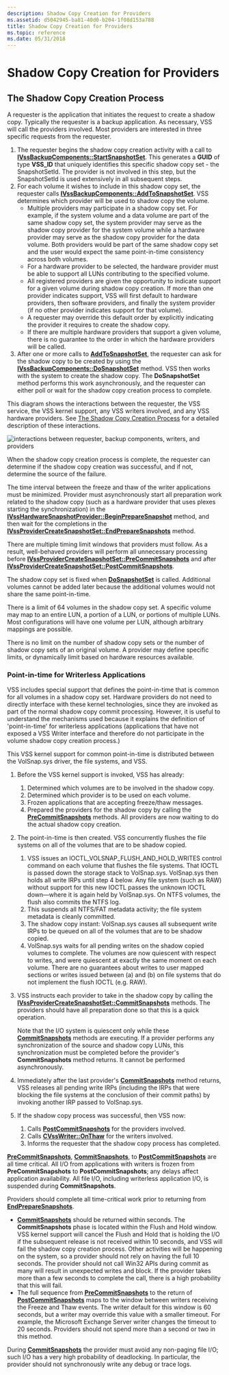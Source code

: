 ```yaml
---
description: Shadow Copy Creation for Providers
ms.assetid: d5042945-ba81-40d0-b204-1f08d153a788
title: Shadow Copy Creation for Providers
ms.topic: reference
ms.date: 05/31/2018
---
```


# Shadow Copy Creation for Providers

## The Shadow Copy Creation Process

A requester is the application that initiates the request to create a shadow copy. Typically the requester is a backup application. As necessary, VSS will call the providers involved. Most providers are interested in three specific requests from the requester.

1.  The requester begins the shadow copy creation activity with a call to [**IVssBackupComponents::StartSnapshotSet**](/windows/desktop/api/VsBackup/nf-vsbackup-ivssbackupcomponents-startsnapshotset). This generates a **GUID** of type **VSS\_ID** that uniquely identifies this specific shadow copy set - the SnapshotSetId. The provider is not involved in this step, but the SnapshotSetId is used extensively in all subsequent steps.
2.  For each volume it wishes to include in this shadow copy set, the requester calls [**IVssBackupComponents::AddToSnapshotSet**](/windows/desktop/api/VsBackup/nf-vsbackup-ivssbackupcomponents-addtosnapshotset). VSS determines which provider will be used to shadow copy the volume.
    -   Multiple providers may participate in a shadow copy set. For example, if the system volume and a data volume are part of the same shadow copy set, the system provider may serve as the shadow copy provider for the system volume while a hardware provider may serve as the shadow copy provider for the data volume. Both providers would be part of the same shadow copy set and the user would expect the same point-in-time consistency across both volumes.
    -   For a hardware provider to be selected, the hardware provider must be able to support all LUNs contributing to the specified volume.
    -   All registered providers are given the opportunity to indicate support for a given volume during shadow copy creation. If more than one provider indicates support, VSS will first default to hardware providers, then software providers, and finally the system provider (if no other provider indicates support for that volume).
    -   A requester may override this default order by explicitly indicating the provider it requires to create the shadow copy.
    -   If there are multiple hardware providers that support a given volume, there is no guarantee to the order in which the hardware providers will be called.
3.  After one or more calls to [**AddToSnapshotSet**](/windows/desktop/api/VsBackup/nf-vsbackup-ivssbackupcomponents-addtosnapshotset), the requester can ask for the shadow copy to be created by using the [**IVssBackupComponents::DoSnapshotSet**](/windows/desktop/api/VsBackup/nf-vsbackup-ivssbackupcomponents-dosnapshotset) method. VSS then works with the system to create the shadow copy. The **DoSnapshotSet** method performs this work asynchronously, and the requester can either poll or wait for the shadow copy creation process to complete.

This diagram shows the interactions between the requester, the VSS service, the VSS kernel support, any VSS writers involved, and any VSS hardware providers. See [The Shadow Copy Creation Process](the-shadow-copy-creation-process.md) for a detailed description of these interactions.

![interactions between requester, backup components, writers, and providers](images/vssimpl.png)

When the shadow copy creation process is complete, the requester can determine if the shadow copy creation was successful, and if not, determine the source of the failure.

The time interval between the freeze and thaw of the writer applications must be minimized. Provider must asynchronously start all preparation work related to the shadow copy (such as a hardware provider that uses plexes starting the synchronization) in the [**IVssHardwareSnapshotProvider::BeginPrepareSnapshot**](/windows/desktop/api/VsProv/nf-vsprov-ivsshardwaresnapshotprovider-beginpreparesnapshot) method, and then wait for the completions in the [**IVssProviderCreateSnapshotSet::EndPrepareSnapshots**](/windows/desktop/api/VsProv/nf-vsprov-ivssprovidercreatesnapshotset-endpreparesnapshots) method.

There are multiple timing limit windows that providers must follow. As a result, well-behaved providers will perform all unnecessary processing before [**IVssProviderCreateSnapshotSet::PreCommitSnapshots**](/windows/desktop/api/VsProv/nf-vsprov-ivssprovidercreatesnapshotset-precommitsnapshots) and after [**IVssProviderCreateSnapshotSet::PostCommitSnapshots**](/windows/desktop/api/VsProv/nf-vsprov-ivssprovidercreatesnapshotset-postcommitsnapshots).

The shadow copy set is fixed when [**DoSnapshotSet**](/windows/desktop/api/VsBackup/nf-vsbackup-ivssbackupcomponents-dosnapshotset) is called. Additional volumes cannot be added later because the additional volumes would not share the same point-in-time.

There is a limit of 64 volumes in the shadow copy set. A specific volume may map to an entire LUN, a portion of a LUN, or portions of multiple LUNs. Most configurations will have one volume per LUN, although arbitrary mappings are possible.

There is no limit on the number of shadow copy sets or the number of shadow copy sets of an original volume. A provider may define specific limits, or dynamically limit based on hardware resources available.

### Point-in-time for Writerless Applications

VSS includes special support that defines the point-in-time that is common for all volumes in a shadow copy set. Hardware providers do not need to directly interface with these kernel technologies, since they are invoked as part of the normal shadow copy commit processing. However, it is useful to understand the mechanisms used because it explains the definition of 'point-in-time' for writerless applications (applications that have not exposed a VSS Writer interface and therefore do not participate in the volume shadow copy creation process.)

This VSS kernel support for common point-in-time is distributed between the VolSnap.sys driver, the file systems, and VSS.

1.  Before the VSS kernel support is invoked, VSS has already:
    1.  Determined which volumes are to be involved in the shadow copy.
    2.  Determined which provider is to be used on each volume.
    3.  Frozen applications that are accepting freeze/thaw messages.
    4.  Prepared the providers for the shadow copy by calling the [**PreCommitSnapshots**](/windows/desktop/api/VsProv/nf-vsprov-ivssprovidercreatesnapshotset-precommitsnapshots) methods. All providers are now waiting to do the actual shadow copy creation.
2.  The point-in-time is then created. VSS concurrently flushes the file systems on all of the volumes that are to be shadow copied.
    1.  VSS issues an IOCTL\_VOLSNAP\_FLUSH\_AND\_HOLD\_WRITES control command on each volume that flushes the file systems. That IOCTL is passed down the storage stack to VolSnap.sys. VolSnap.sys then holds all write IRPs until step 4 below. Any file system (such as RAW) without support for this new IOCTL passes the unknown IOCTL down—where it is again held by VolSnap.sys. On NTFS volumes, the flush also commits the NTFS log.
    2.  This suspends all NTFS/FAT metadata activity; the file system metadata is cleanly committed.
    3.  The shadow copy instant: VolSnap.sys causes all subsequent write IRPs to be queued on all of the volumes that are to be shadow copied.
    4.  VolSnap.sys waits for all pending writes on the shadow copied volumes to complete. The volumes are now quiescent with respect to writes, and were quiescent at exactly the same moment on each volume. There are no guarantees about writes to user mapped sections or writes issued between (a) and (b) on file systems that do not implement the flush IOCTL (e.g. RAW).
3.  VSS instructs each provider to take in the shadow copy by calling the [**IVssProviderCreateSnapshotSet::CommitSnapshots**](/windows/desktop/api/VsProv/nf-vsprov-ivssprovidercreatesnapshotset-commitsnapshots) methods. The providers should have all preparation done so that this is a quick operation.

    Note that the I/O system is quiescent only while these [**CommitSnapshots**](/windows/desktop/api/VsProv/nf-vsprov-ivssprovidercreatesnapshotset-commitsnapshots) methods are executing. If a provider performs any synchronization of the source and shadow copy LUNs, this synchronization must be completed before the provider's **CommitSnapshots** method returns. It cannot be performed asynchronously.

4.  Immediately after the last provider's [**CommitSnapshots**](/windows/desktop/api/VsProv/nf-vsprov-ivssprovidercreatesnapshotset-commitsnapshots) method returns, VSS releases all pending write IRPs (including the IRPs that were blocking the file systems at the conclusion of their commit paths) by invoking another IRP passed to VolSnap.sys.
5.  If the shadow copy process was successful, then VSS now:
    1.  Calls [**PostCommitSnapshots**](/windows/desktop/api/VsProv/nf-vsprov-ivssprovidercreatesnapshotset-postcommitsnapshots) for the providers involved.
    2.  Calls [**CVssWriter::OnThaw**](/windows/desktop/api/VsWriter/nf-vswriter-cvsswriter-onthaw) for the writers involved.
    3.  Informs the requester that the shadow copy process has completed.

[**PreCommitSnapshots**](/windows/desktop/api/VsProv/nf-vsprov-ivssprovidercreatesnapshotset-precommitsnapshots), [**CommitSnapshots**](/windows/desktop/api/VsProv/nf-vsprov-ivssprovidercreatesnapshotset-commitsnapshots), to [**PostCommitSnapshots**](/windows/desktop/api/VsProv/nf-vsprov-ivssprovidercreatesnapshotset-postcommitsnapshots) are all time critical. All I/O from applications with writers is frozen from **PreCommitSnapshots** to **PostCommitSnapshots**; any delays affect application availability. All file I/O, including writerless application I/O, is suspended during **CommitSnapshots**.

Providers should complete all time-critical work prior to returning from [**EndPrepareSnapshots**](/windows/desktop/api/VsProv/nf-vsprov-ivssprovidercreatesnapshotset-endpreparesnapshots).

-   [**CommitSnapshots**](/windows/desktop/api/VsProv/nf-vsprov-ivssprovidercreatesnapshotset-commitsnapshots) should be returned within seconds. The **CommitSnapshots** phase is located within the Flush and Hold window. VSS kernel support will cancel the Flush and Hold that is holding the I/O if the subsequent release is not received within 10 seconds, and VSS will fail the shadow copy creation process. Other activities will be happening on the system, so a provider should not rely on having the full 10 seconds. The provider should not call Win32 APIs during commit as many will result in unexpected writes and block. If the provider takes more than a few seconds to complete the call, there is a high probability that this will fail.
-   The full sequence from [**PreCommitSnapshots**](/windows/desktop/api/VsProv/nf-vsprov-ivssprovidercreatesnapshotset-precommitsnapshots) to the return of [**PostCommitSnapshots**](/windows/desktop/api/VsProv/nf-vsprov-ivssprovidercreatesnapshotset-postcommitsnapshots) maps to the window between writers receiving the Freeze and Thaw events. The writer default for this window is 60 seconds, but a writer may override this value with a smaller timeout. For example, the Microsoft Exchange Server writer changes the timeout to 20 seconds. Providers should not spend more than a second or two in this method.

During [**CommitSnapshots**](/windows/desktop/api/VsProv/nf-vsprov-ivssprovidercreatesnapshotset-commitsnapshots) the provider must avoid any non-paging file I/O; such I/O has a very high probability of deadlocking. In particular, the provider should not synchronously write any debug or trace logs.

 

 




